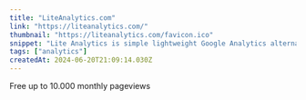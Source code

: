 ```yaml
---
title: "LiteAnalytics.com"
link: "https://liteanalytics.com/"
thumbnail: "https://liteanalytics.com/favicon.ico"
snippet: "Lite Analytics is simple lightweight Google Analytics alternative. It is privacy focused and doesn't use cookies."
tags: ["analytics"]
createdAt: 2024-06-20T21:09:14.030Z
---
```

Free up to 10.000 monthly pageviews 
